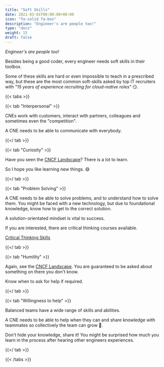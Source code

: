```yaml
---
title: "Soft Skills"
date: 2021-03-01T00:00:00+00:00
icon: "fa-solid fa-box"
description: "Engineer's are people too!"
type: "docs"
weight: 15
draft: false
---
```


_Engineer's are people too!_

Besides being a good coder, every engineer needs soft skills in their toolbox.

Some of these skills are hard or even impossible to teach in a prescribed way, but these are the most common soft-skills asked by top IT recruiters with _"15 years of experience recruiting for cloud-native roles"_ 😏.

{{< tabs >}}

{{< tab "Interpersonal" >}}

CNEs work with customers, interact with partners, colleagues and sometimes even the "competition".

A CNE needs to be able to communicate with everybody.

{{</ tab >}}

{{< tab "Curiosity" >}}

Have you seen the <a href="https://landscape.cncf.io/" target="_blank">CNCF Landscape</a>? There is a lot to learn.

So I hope you like learning new things. 😄

{{</ tab >}}

{{< tab "Problem Solving" >}}

A CNE needs to be able to solve problems, and to understand how to solve them. You might be faced with a new technology, but due to foundational knowledge, know how to get to the correct solution.

A solution-orientated mindset is vital to success.

If you are interested, there are critical thinking courses available.

<a href="https://www.edx.org/learn/critical-thinking-skills/" target="_blank">Critical Thinking Skills</a>

{{</ tab >}}

{{< tab "Humility" >}}

Again, see the <a href="https://landscape.cncf.io/" target="blank">CNCF Landscape</a>. You are guaranteed to be asked about something on there you don't know.

Know when to ask for help if required.

{{</ tab >}}

{{< tab "Willingness to help" >}}

Balanced teams have a wide range of skills and abilities.

A CNE needs to be able to help when they can and share knowledge with teammates so collectively the team can grow 🌱.

Don't hide your knowledge, share it! You might be surprised how much you learn in the process after hearing other engineers experiences.

{{</ tab >}}

{{< /tabs >}}
